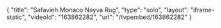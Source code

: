 {
    "title": "Safavieh Monaco Nayva Rug",
    "type": "solo",
    "layout": "iframe-static",
    "videoId": "163862282",
    "url": "\/tvpembed\/163862282"
}